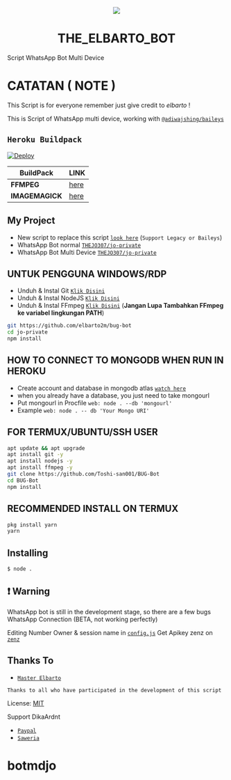 <p align="center">
	<img src="https://th.bing.com/th/id/OIP.bXXcwv3VB9IYXd5FU0s-eAAAAA?w=204&h=159&c=7&r=0&o=5&pid=1.7">
</p>
<h1 align="center">THE_ELBARTO_BOT</h1>

Script WhatsApp Bot Multi Device

# CATATAN ( NOTE )
This Script is for everyone remember just give credit to *elbarto* !

This is Script of WhatsApp multi device, working with [`@adiwajshing/baileys`](https://github.com/adiwajshing/baileys)

## ```Heroku Buildpack```
[![Deploy](https://www.herokucdn.com/deploy/button.svg)](https://heroku.com/deploy?template=https://github.com/THEJO307/jo-private)

| BuildPack | LINK |
|--------|--------|
| **FFMPEG** |[here](https://github.com/jonathanong/heroku-buildpack-ffmpeg-latest) |
| **IMAGEMAGICK** | [here](https://github.com/DuckyTeam/heroku-buildpack-imagemagick) |

## My Project
* New script to replace this script [`look here`](https://github.com/zhwzein/Killua-Zoldyck) (`Support Legacy or Baileys`)
* WhatsApp Bot normal [`THEJO307/jo-private`](https://github.com/THEJO307/jo-private)
* WhatsApp Bot Multi Device [`THEJO307/jo-private`](https://github.com/THEJO307/jo-private)


## UNTUK PENGGUNA WINDOWS/RDP

* Unduh & Instal Git [`Klik Disini`](https://git-scm.com/downloads)
* Unduh & Instal NodeJS [`Klik Disini`](https://nodejs.org/en/download)
* Unduh & Instal FFmpeg [`Klik Disini`](https://ffmpeg.org/download.html) (**Jangan Lupa Tambahkan FFmpeg ke variabel lingkungan PATH**)


```bash
git https://github.com/elbarto2m/bug-bot
cd jo-private
npm install
```

## HOW TO CONNECT TO MONGODB WHEN RUN IN HEROKU

* Create account and database in mongodb atlas [`watch here`](https://youtu.be/rPqRyYJmx2g)
* when you already have a database, you just need to take mongourl
* Put mongourl in Procfile `web: node . --db 'mongourl'`
* Example `web: node . -- db 'Your Mongo URI'`



## FOR TERMUX/UBUNTU/SSH USER

```bash
apt update && apt upgrade
apt install git -y
apt install nodejs -y
apt install ffmpeg -y
git clone https://github.com/Toshi-san001/BUG-Bot
cd BUG-Bot
npm install
```

## RECOMMENDED INSTALL ON TERMUX

```bash
pkg install yarn
yarn
```

## Installing
```bash
$ node .
```

## ❗ Warning
WhatsApp bot is still in the development stage, so there are a few bugs
WhatsApp Connection (BETA, not working perfectly)

Editing Number Owner & session name in [`config.js`](https://github.com/THEJO307/jo-private/blob/master/config.js)
Get Apikey zenz on [`zenz`](https://zenzapi.xyz/pricing)


## Thanks To
* [`Master Elbarto`](https://github.com/elbarto)

```Thanks to all who have participated in the development of this script```


License: [MIT](https://en.wikipedia.org/wiki/MIT_License)

Support DikaArdnt
* [`Paypal`](https://www.paypal.me/)
* [`Saweria`](https://saweria.co/)
# botmdjo
